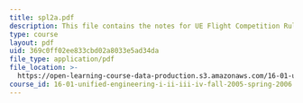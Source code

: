 ```yaml
---
title: spl2a.pdf
description: This file contains the notes for UE Flight Competition Rules.
type: course
layout: pdf
uid: 369c0ff02ee833cbd02a8033e5ad34da
file_type: application/pdf
file_location: >-
  https://open-learning-course-data-production.s3.amazonaws.com/16-01-unified-engineering-i-ii-iii-iv-fall-2005-spring-2006/369c0ff02ee833cbd02a8033e5ad34da_spl2a.pdf
course_id: 16-01-unified-engineering-i-ii-iii-iv-fall-2005-spring-2006
---
```

